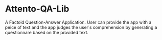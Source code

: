 # Attento-QA-Lib

A Factoid Question-Answer Application.
User can provide the app with a peice of text and the app judges the user's comprehension  by generating a questionnare based on the 
provided text.


